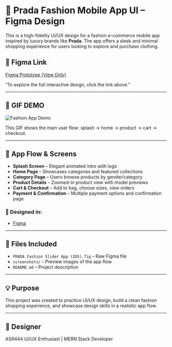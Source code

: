 # 👗 Prada Fashion Mobile App UI – Figma Design

This is a high-fidelity UI/UX design for a fashion e-commerce mobile app inspired by luxury brands like **Prada**. The app offers a sleek and minimal shopping experience for users looking to explore and purchase clothing.


## 🔗 Figma Link

[Figma Prototype (View Only)](https://www.figma.com/design/7hr6eGk9Rf6ZpzUhUtQPSA/PRADA-Fashion-Slider-App--IOS-?node-id=0-1&t=vFOU63nsxeL99OzU-1)  

“To explore the full interactive design, click the link above.”

---

## 📎 GIF DEMO 
![Fashion App Demo](./screenshots/fashion-demo-figma.gif)

 This GIF shows the main user flow: splash → home → product → cart → checkout.

-----

## 📱 App Flow & Screens

- **Splash Screen** – Elegant animated intro with logo
- **Home Page** – Showcases categories and featured collections
- **Category Page** – Users browse products by gender/category
- **Product Details** – Zoomed-in product view with model previews
- **Cart & Checkout** – Add to bag, choose sizes, view orders
- **Payment & Confirmation** – Multiple payment options and confirmation page

### 🎨 Designed in:
- [Figma](https://figma.com) 


---

## 📎 Files Included

- `PRADA Fashion Slider App (IOS).fig` – Raw Figma file 
- `screenshots/` – Preview images of the app flow
- `README.md` – Project description

---

## 💡 Purpose

This project was created to practice UI/UX design, build a clean fashion shopping experience, and showcase design skills in a realistic app flow.

---


## 👤 Designer

ASR444
UI/UX Enthusiast | MERN Stack Developer

